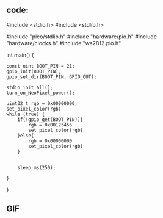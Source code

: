 ## code:

#include <stdio.h>
#include <stdlib.h>

#include "pico/stdlib.h"
#include "hardware/pio.h"
#include "hardware/clocks.h"
#include "ws2812.pio.h"

int main() {

    const uint BOOT_PIN = 21;
    gpio_init(BOOT_PIN);
    gpio_set_dir(BOOT_PIN, GPIO_OUT);

    stdio_init_all();
    turn_on_NeoPixel_power();

    uint32_t rgb = 0x00000000;
    set_pixel_color(rgb)
    while (true) {
        if(!gpio_get(BOOT_PIN)){
            rgb = 0x00123456
            set_pixel_color(rgb)
        }else{
            rgb = 0x00000000
            set_pixel_color(rgb)
        }
       

        sleep_ms(250);
        
    }
}


## GIF

